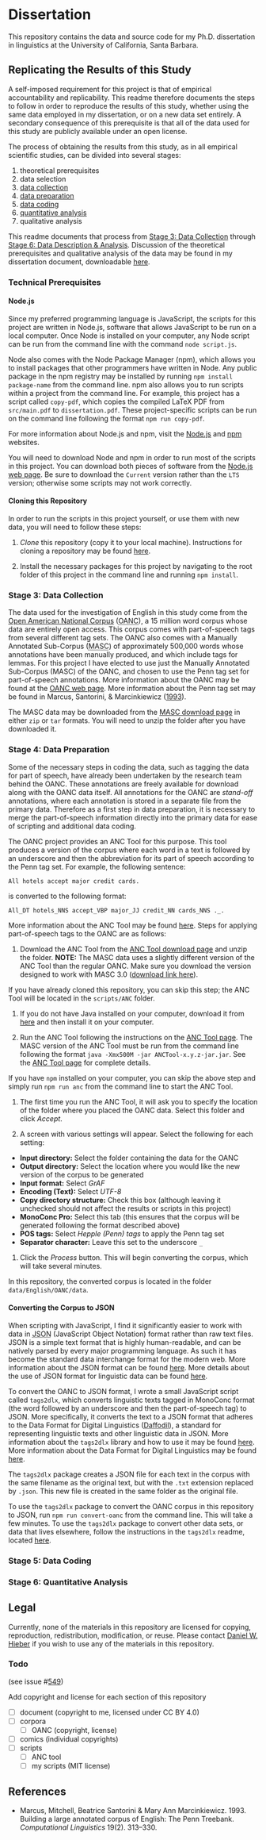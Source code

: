 # Dissertation

This repository contains the data and source code for my Ph.D. dissertation in linguistics at the University of California, Santa Barbara.

## Replicating the Results of this Study

A self-imposed requirement for this project is that of empirical accountability and replicability. This readme therefore documents the steps to follow in order to reproduce the results of this study, whether using the same data employed in my dissertation, or on a new data set entirely. A secondary consequence of this prerequisite is that all of the data used for this study are publicly available under an open license.

The process of obtaining the results from this study, as in all empirical scientific studies, can be divided into several stages:

1. theoretical prerequisites
2. data selection
3. [data collection](#stage-3-data-collection)
4. [data preparation](#stage-4-data-preparation)
5. [data coding](#stage-5-data-coding)
6. [quantitative analysis](#stage-6-quantitative-analysis)
7. qualitative analysis

This readme documents that process from [Stage 3: Data Collection](#stage-3-data-collection) through [Stage 6: Data Description & Analysis](#stage-6-data-description--analysis). Discussion of the theoretical prerequisites and qualitative analysis of the data may be found in my dissertation document, downloadable [here][dissertation].

### Technical Prerequisites

#### Node.js

Since my preferred programming language is JavaScript, the scripts for this project are written in Node.js, software that allows JavaScript to be run on a local computer. Once Node is installed on your computer, any Node script can be run from the command line with the command `node script.js`.

Node also comes with the Node Package Manager (npm), which allows you to install packages that other programmers have written in Node. Any public package in the npm registry may be installed by running `npm install package-name` from the command line. npm also allows you to run scripts within a project from the command line. For example, this project has a script called `copy-pdf`, which copies the compiled LaTeX PDF from `src/main.pdf` to `dissertation.pdf`. These project-specific scripts can be run on the command line following the format `npm run copy-pdf`.

For more information about Node.js and npm, visit the [Node.js][Node] and [npm][npm] websites.

You will need to download Node and npm in order to run most of the scripts in this project. You can download both pieces of software from the [Node.js web page][Node]. Be sure to download the `Current` version rather than the `LTS` version; otherwise some scripts may not work correctly.

#### Cloning this Repository

In order to run the scripts in this project yourself, or use them with new data, you will need to follow these steps:

1. *Clone* this repository (copy it to your local machine). Instructions for cloning a repository may be found [here][cloning].

1. Install the necessary packages for this project by navigating to the root folder of this project in the command line and running `npm install`.

### Stage 3: Data Collection

The data used for the investigation of English in this study come from the [Open American National Corpus][OANC] (<abbr title='Open American National Corpus'>OANC</abbr>), a 15 million word corpus whose data are entirely open access. This corpus comes with part-of-speech tags from several different tag sets. The OANC also comes with a Manually Annotated Sub-Corpus (<abbr title='Manually Annotated Sub-Corpus'>MASC</abbr>) of approximately 500,000 words whose annotations have been manually produced, and which include tags for lemmas. For this project I have elected to use just the Manually Annotated Sub-Corpus (MASC) of the OANC, and chosen to use the Penn tag set for part-of-speech annotations. More information about the OANC may be found at the [OANC web page][OANC]. More information about the Penn tag set may be found in Marcus, Santorini, & Marcinkiewicz ([1993](#MarcusSantoriniMarcinkiewicz1993)).

The MASC data may be downloaded from the [MASC download page][MASC-download] in either `zip` or `tar` formats. You will need to unzip the folder after you have downloaded it.

### Stage 4: Data Preparation

Some of the necessary steps in coding the data, such as tagging the data for part of speech, have already been undertaken by the research team behind the OANC. These annotations are freely available for download along with the OANC data itself. All annotations for the OANC are *stand-off* annotations, where each annotation is stored in a separate file from the primary data. Therefore as a first step in data preparation, it is necessary to merge the part-of-speech information directly into the primary data for ease of scripting and additional data coding.

The OANC project provides an ANC Tool for this purpose. This tool produces a version of the corpus where each word in a text is followed by an underscore and then the abbreviation for its part of speech according to the Penn tag set. For example, the following sentence:

```
All hotels accept major credit cards.
```

is converted to the following format:

```
All_DT hotels_NNS accept_VBP major_JJ credit_NN cards_NNS ._.
```

More information about the ANC Tool may be found [here][ANC-Tool]. Steps for applying part-of-speech tags to the OANC are as follows:

1. Download the ANC Tool from the [ANC Tool download page][ANC-Tool] and unzip the folder. **NOTE:** The MASC data uses a slightly different version of the ANC Tool than the regular OANC. Make sure you download the version designed to work with MASC 3.0 ([download link here][ANC-Tool-download]).

  If you have already cloned this repository, you can skip this step; the ANC Tool will be located in the `scripts/ANC` folder.

1. If you do not have Java installed on your computer, download it from [here][Java] and then install it on your computer.

1. Run the ANC Tool following the instructions on the [ANC Tool page][ANC-Tool]. The MASC version of the ANC Tool must be run from the command line following the format `java -Xmx500M -jar ANCTool-x.y.z-jar.jar`. See the [ANC Tool page][ANC-Tool] for complete details.

  If you have `npm` installed on your computer, you can skip the above step and simply run `npm run anc` from the command line to start the ANC Tool.

1. The first time you run the ANC Tool, it will ask you to specify the location of the folder where you placed the OANC data. Select this folder and click _Accept_.

1. A screen with various settings will appear. Select the following for each setting:
  - **Input directory:** Select the folder containing the data for the OANC
  - **Output directory:** Select the location where you would like the new version of the corpus to be generated
  - **Input format:** Select _GrAF_
  - **Encoding (Text):** Select _UTF-8_
  - **Copy directory structure:** Check this box (although leaving it unchecked should not affect the results or scripts in this project)
  - **MonoConc Pro:** Select this tab (this ensures that the corpus will be generated following the format described above)
  - **POS tags:** Select _Hepple (Penn) tags_ to apply the Penn tag set
  - **Separator character:** Leave this set to the underscore `_`

1. Click the _Process_ button. This will begin converting the corpus, which will take several minutes.

In this repository, the converted corpus is located in the folder `data/English/OANC/data`.

#### Converting the Corpus to JSON

When scripting with JavaScript, I find it significantly easier to work with data in <abbr title='JavaScript Object Notation'>JSON</abbr> (JavaScript Object Notation) format rather than raw text files. JSON is a simple text format that is highly human-readable, and can be natively parsed by every major programming language. As such it has become the standard data interchange format for the modern web. More information about the JSON format can be found [here][JSON]. More details about the use of JSON format for linguistic data can be found [here][Daffodil].

To convert the OANC to JSON format, I wrote a small JavaScript script called `tags2dlx`, which converts linguistic texts tagged in MonoConc format (the word followed by an underscore and then the part-of-speech tag) to JSON. More specifically, it converts the text to a JSON format that adheres to the Data Format for Digital Linguistics (<abbr title='Data Format for Digital Linguistics'>Daffodil</abbr>), a standard for representing linguistic texts and other linguistic data in JSON. More information about the `tags2dlx` library and how to use it may be found [here][tags2dlx]. More information about the Data Format for Digital Linguistics may be found [here][Daffodil].

The `tags2dlx` package creates a JSON file for each text in the corpus with the same filename as the original text, but with the `.txt` extension replaced by `.json`. This new file is created in the same folder as the original file.

To use the `tags2dlx` package to convert the OANC corpus in this repository to JSON, run `npm run convert-oanc` from the command line. This will take a few minutes. To use the `tags2dlx` package to convert other data sets, or data that lives elsewhere, follow the instructions in the `tags2dlx` readme, located [here][tags2dlx].

### Stage 5: Data Coding

### Stage 6: Quantitative Analysis

## Legal

Currently, none of the materials in this repository are licensed for copying, reproduction, redistribution, modification, or reuse. Please contact [Daniel W. Hieber](https://danielhieber.com) if you wish to use any of the materials in this repository.

### Todo

(see issue #[549](https://github.com/dwhieb/dissertation/issues/549))

Add copyright and license for each section of this repository

- [ ] document (copyright to me, licensed under CC BY 4.0)
- [ ] corpora
  - [ ] OANC (copyright, license)
- [ ] comics (individual copyrights)
- [ ] scripts
  - [ ] ANC tool
  - [ ] my scripts (MIT license)

## References

* <p id=MarcusSantoriniMarcinkiewicz1993>Marcus, Mitchell, Beatrice Santorini & Mary Ann Marcinkiewicz. 1993. Building a large annotated corpus of English: The Penn Treebank. <cite>Computational Linguistics</cite> 19(2). 313–330.<p>

<!-- Links -->
[ANC-Tool]:          http://www.anc.org/software/anc-tool/
[ANC-Tool-download]: http://www.anc.org/tools/ANCTool-3.0.2.zip
[cloning]:           https://help.github.com/en/articles/cloning-a-repository
[Daffodil]:          https://format.digitallinguistics.io/
[dissertation]:      https://files.danielhieber.com/publications/dissertation.pdf
[Java]:              https://www.java.com/en/
[JSON]:              http://json.org/
[MASC-download]:     http://www.anc.org/data/masc/downloads/data-download/
[OANC]:              http://www.anc.org/
[Node]:              https://nodejs.org/
[npm]:               https://www.npmjs.com/
[tags2dlx]:          https://developer.digitallinguistics.io/tags2dlx/
